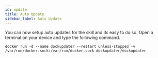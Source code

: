 ```yaml
---
id: update
title: Auto Update
sidebar_label: Auto Update
---
```


You can now setup auto updates for the skill and its easy to do so. Open a terminal on your device and type the following command. 
``` 
docker run -d --name dockupdater --restart unless-stopped -v /var/run/docker.sock:/var/run/docker.sock dockupdater/dockupdater   
